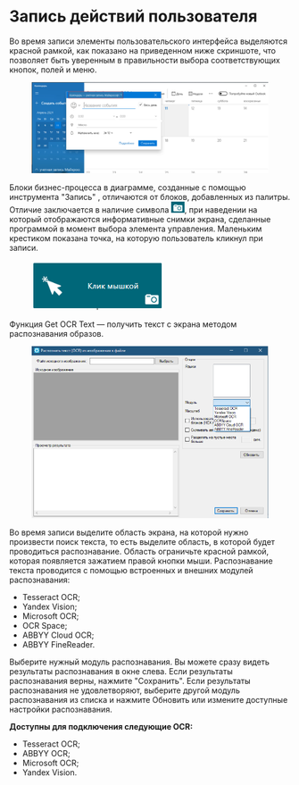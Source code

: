 # Запись действий пользователя

Во время записи элементы пользовательского интерфейса выделяются красной рамкой, как показано на приведенном ниже скриншоте, что позволяет быть уверенным в правильности выбора соответствующих кнопок, полей и меню.

<figure><img src="../../../../../../.gitbook/assets/2024-04-11_18-25-27.png" alt=""><figcaption></figcaption></figure>

Блоки бизнес-процесса в диаграмме, созданные с помощью инструмента "Запись" , отличаются от блоков, добавленных из палитры. Отличие заключается в наличие символа ![](<../../../../../../.gitbook/assets/image (21).png>), при наведении на который отображаются информативные снимки экрана, сделанные программой в момент выбора элемента управления. Маленьким крестиком показана точка, на которую пользователь кликнул при записи.

<figure><img src="../../../../../../.gitbook/assets/image (23).png" alt=""><figcaption></figcaption></figure>

Функция Get OCR Text — получить текст с экрана методом распознавания образов.

<figure><img src="../../../../../../.gitbook/assets/Распознать текст OCR.png" alt=""><figcaption></figcaption></figure>

Во время записи выделите область экрана, на которой нужно произвести поиск текста, то есть выделите область, в которой будет проводиться распознавание. Область ограничьте красной рамкой, которая появляется зажатием правой кнопки мыши. Распознавание текста проводится с помощью встроенных и внешних модулей распознавания:

* Tesseract OCR;
* Yandex Vision;
* Microsoft OCR;
* OCR Space;
* ABBYY Cloud OCR;
* ABBYY FineReader.

Выберите нужный модуль распознавания. Вы можете сразу видеть результаты распознавания в окне слева. Если результаты распознавания верны, нажмите "Сохранить". Если результаты распознавания не удовлетворяют, выберите другой модуль распознавания из списка и нажмите Обновить или измените доступные настройки распознавания.

**Доступны для подключения следующие OCR:**

* Tesseract OCR;
* &#x20;ABBYY OCR;
* Microsoft OСR;
* Yandex Vision.
